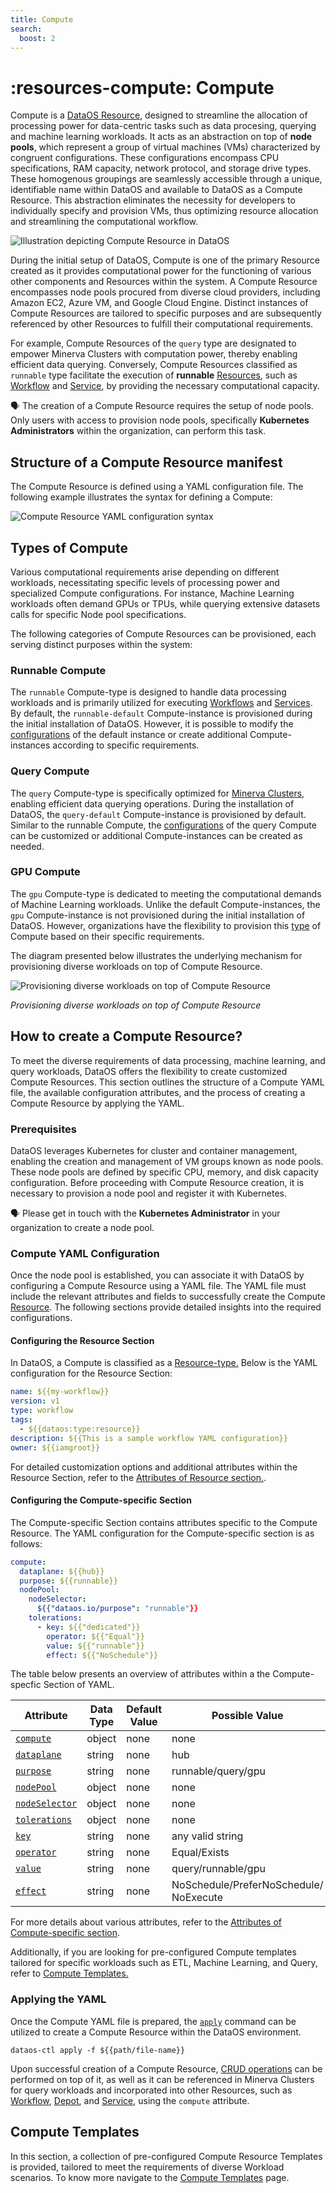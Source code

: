 ```yaml
---
title: Compute
search:
  boost: 2
---
```


# :resources-compute: Compute

Compute is a [DataOS Resource](/resources/), designed to streamline the allocation of processing power for data-centric tasks such as data procesing, querying and machine learning workloads. It acts as an abstraction on top of **node pools**, which represent a group of virtual machines (VMs) characterized by congruent configurations. These configurations encompass CPU specifications, RAM capacity, network protocol, and storage drive types. These homogenous groupings are seamlessly accessible through a unique, identifiable name within DataOS and available to DataOS as a Compute Resource. This abstraction eliminates the necessity for developers to individually specify and provision VMs, thus optimizing resource allocation and streamlining the computational workflow.




![Illustration depicting Compute Resource in DataOS](/resources/compute/compute.png)






During the initial setup of DataOS, Compute is one of the primary Resource created as it provides computational power for the functioning of various other components and Resources within the system. A Compute Resource encompasses node pools procured from diverse cloud providers, including Amazon EC2, Azure VM, and Google Cloud Engine. Distinct instances of Compute Resources are tailored to specific purposes and are subsequently referenced by other Resources to fulfill their computational requirements.

For example, Compute Resources of the `query` type are designated to empower Minerva Clusters with computation power, thereby enabling efficient data querying. Conversely, Compute Resources classified as `runnable` type facilitate the execution of **runnable** [Resources](/resources/), such as [Workflow](/resources/workflow/) and [Service](/resources/service/), by providing the necessary computational capacity.

<aside class="callout">

🗣️  The creation of a Compute Resource requires the setup of node pools. Only users with access to provision node pools, specifically <b>Kubernetes Administrators</b> within the organization, can perform this task.
</aside>

## Structure of a Compute Resource manifest

The Compute Resource is defined using a YAML configuration file. The following example illustrates the syntax for defining a Compute:

![Compute Resource YAML configuration syntax](/resources/compute/compute_yaml.png)



## Types of Compute

Various computational requirements arise depending on different workloads, necessitating specific levels of processing power and specialized Compute configurations. For instance, Machine Learning workloads often demand GPUs or TPUs, while querying extensive datasets calls for specific Node pool specifications.

The following categories of Compute Resources can be provisioned, each serving distinct purposes within the system:

### **Runnable Compute**

The `runnable` Compute-type is designed to handle data processing workloads and is primarily utilized for executing [Workflows](/resources/workflow/) and [Services](/resources/service/). By default, the `runnable-default` Compute-instance is provisioned during the initial installation of DataOS. However, it is possible to modify the [configurations](/resources/compute/compute_templates/#runnable-compute) of the default instance or create additional Compute-instances according to specific requirements.

### **Query Compute**

The `query` Compute-type is specifically optimized for [Minerva Clusters](/resources/cluster/#minerva), enabling efficient data querying operations. During the installation of DataOS, the `query-default` Compute-instance is provisioned by default. Similar to the runnable Compute, the [configurations](/resources/compute/compute_templates/#query-compute) of the query Compute can be customized or additional Compute-instances can be created as needed.

### **GPU Compute**

The `gpu` Compute-type is dedicated to meeting the computational demands of Machine Learning workloads. Unlike the default Compute-instances, the `gpu` Compute-instance is not provisioned during the initial installation of DataOS. However, organizations have the flexibility to provision this [type](/resources/compute/compute_templates/#gpu-compute) of Compute based on their specific requirements. 

The diagram presented below illustrates the underlying mechanism for provisioning diverse workloads on top of Compute Resource.

![Provisioning diverse workloads on top of Compute Resource](/resources/compute/compute_underlying_mechanism.png)



<i>Provisioning diverse workloads on top of Compute Resource</i>



## How to create a Compute Resource?

To meet the diverse requirements of data processing, machine learning, and query workloads, DataOS offers the flexibility to create customized Compute Resources. This section outlines the structure of a Compute YAML file, the available configuration attributes, and the process of creating a Compute Resource by applying the YAML.

### **Prerequisites**

DataOS leverages Kubernetes for cluster and container management, enabling the creation and management of VM groups known as node pools. These node pools are defined by specific CPU, memory, and disk capacity configuration. Before proceeding with Compute Resource creation, it is necessary to provision a node pool and register it with Kubernetes.

<aside class="callout">
🗣️ Please get in touch with the <b>Kubernetes Administrator</b> in your organization to create a node pool.

</aside>

### **Compute YAML Configuration**
Once the node pool is established, you can associate it with DataOS by configuring a Compute Resource using a YAML file. The YAML file must include the relevant attributes and fields to successfully create the Compute [Resource](/resources/). The following sections provide detailed insights into the required configurations.

#### **Configuring the Resource Section**

In DataOS, a Compute is classified as a [Resource-type.](/resources/types/) Below is the YAML configuration for the Resource Section:

```yaml
name: ${{my-workflow}}
version: v1 
type: workflow 
tags: 
  - ${{dataos:type:resource}}
description: ${{This is a sample workflow YAML configuration}}
owner: ${{iamgroot}}
```


For detailed customization options and additional attributes within the Resource Section, refer to the [Attributes of Resource section.](/resources/manifest_attributes/).

#### **Configuring the Compute-specific Section**

The Compute-specific Section contains attributes specific to the Compute Resource. The YAML configuration for the Compute-specific section is as follows:

```yaml
compute:
  dataplane: ${{hub}}
  purpose: ${{runnable}}
  nodePool:
    nodeSelector:
      ${{"dataos.io/purpose": "runnable"}}
    tolerations:
      - key: ${{"dedicated"}}
        operator: ${{"Equal"}}
        value: ${{"runnable"}}
        effect: ${{"NoSchedule"}}
```



The table below presents an overview of attributes within a the Compute-specfic Section of YAML.



| Attribute | Data Type | Default Value | Possible Value | Requirement |
| --- | --- | --- | --- | --- |
| [`compute`](/resources/compute/configurations/#compute) | object | none | none | mandatory |
| [`dataplane`](/resources/compute/configurations/#dataplane) | string | none | hub | mandatory |
| [`purpose`](/resources/compute/configurations/#purpose) | string | none | runnable/query/gpu | mandatory |
| [`nodePool`](/resources/compute/configurations/#nodepool) | object | none | none | mandatory  |
| [`nodeSelector`](/resources/compute/configurations/#nodeselector) | object | none | none | mandatory |
| [`tolerations`](/resources/compute/configurations/#tolerations) | object | none | none | mandatory |
| [`key`](/resources/compute/configurations/#key) | string | none | any valid string | mandatory |
| [`operator`](/resources/compute/configurations/#operator) | string | none | Equal/Exists | mandatory  |
| [`value`](/resources/compute/configurations/#value) | string | none | query/runnable/gpu | mandatory |
| [`effect`](/resources/compute/configurations/#effect) | string | none | NoSchedule/PreferNoSchedule/<br>NoExecute | mandatory |



For more details about various attributes, refer to the [Attributes of Compute-specific section](/resources/compute/configurations/).

Additionally, if you are looking for pre-configured Compute templates tailored for specific workloads such as ETL, Machine Learning, and Query, refer to [Compute Templates.](/resources/compute/compute_templates/)

### **Applying the YAML**

Once the Compute YAML file is prepared, the [`apply`](/interfaces/cli/command_reference/#apply) command can be utilized to create a Compute Resource within the DataOS environment.

```shell
dataos-ctl apply -f ${{path/file-name}}
```

Upon successful creation of a Compute Resource, [CRUD operations](/resources/#crud-operations-on-dataos-resources) can be performed on top of it, as well as it can be referenced in Minerva Clusters for query workloads and incorporated into other Resources, such as [Workflow](/resources/workflow/), [Depot](/resources/depot/), and [Service](/resources/service/), using the `compute` attribute.


## Compute Templates

In this section, a collection of pre-configured Compute Resource Templates is provided, tailored to meet the requirements of diverse Workload scenarios. To know more navigate to the [Compute Templates](/resources/compute/compute_templates/) page.
